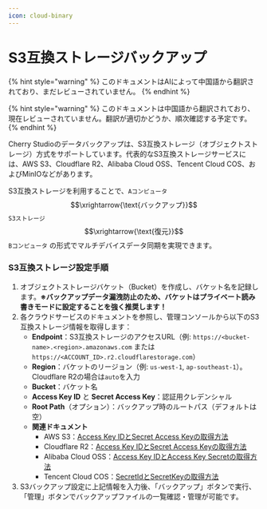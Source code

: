 ```yaml
---
icon: cloud-binary
---
```

# S3互換ストレージバックアップ


{% hint style="warning" %}
このドキュメントはAIによって中国語から翻訳されており、まだレビューされていません。
{% endhint %}




{% hint style="warning" %}
このドキュメントは中国語から翻訳されており、現在レビューされていません。翻訳が適切かどうか、順次確認する予定です。
{% endhint %}

Cherry Studioのデータバックアップは、S3互換ストレージ（オブジェクトストレージ）方式をサポートしています。代表的なS3互換ストレージサービスには、AWS S3、Cloudflare R2、Alibaba Cloud OSS、Tencent Cloud COS、およびMinIOなどがあります。

S3互換ストレージを利用することで、`Aコンピュータ` $$\xrightarrow{\text{バックアップ}}$$ `S3ストレージ` $$\xrightarrow{\text{復元}}$$ `Bコンピュータ` の形式でマルチデバイスデータ同期を実現できます。

### S3互換ストレージ設定手順

1.  オブジェクトストレージバケット（Bucket）を作成し、バケット名を記録します。**※バックアップデータ漏洩防止のため、バケットはプライベート読み書きモードに設定することを強く推奨します！**
2.  各クラウドサービスのドキュメントを参照し、管理コンソールから以下のS3互換ストレージ情報を取得します：
    - **Endpoint**：S3互換ストレージのアクセスURL（例: `https://<bucket-name>.<region>.amazonaws.com` または `https://<ACCOUNT_ID>.r2.cloudflarestorage.com`）
    - **Region**：バケットのリージョン（例: `us-west-1`, `ap-southeast-1`）。Cloudflare R2の場合は`auto`を入力
    - **Bucket**：バケット名
    - **Access Key ID** と **Secret Access Key**：認証用クレデンシャル
    - **Root Path**（オプション）：バックアップ時のルートパス（デフォルトは空）
    - **関連ドキュメント**
        - AWS S3：[Access Key IDとSecret Access Keyの取得方法](https://docs.aws.amazon.com/zh_cn/IAM/latest/UserGuide/id_credentials_access-keys.html)
        - Cloudflare R2：[Access Key IDとSecret Access Keyの取得方法](https://developers.cloudflare.com/r2/api/tokens/)
        - Alibaba Cloud OSS：[Access Key IDとAccess Key Secretの取得方法](https://help.aliyun.com/zh/oss/developer-reference/use-amazon-s3-sdks-to-access-oss#306596478ed3r)
        - Tencent Cloud COS：[SecretIdとSecretKeyの取得方法](https://cloud.tencent.com/document/product/436/37421)
3.  S3バックアップ設定に上記情報を入力後、「バックアップ」ボタンで実行、「管理」ボタンでバックアップファイルの一覧確認・管理が可能です。